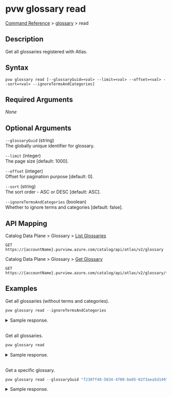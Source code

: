 # pvw glossary read
[Command Reference](../../../README.md#command-reference) > [glossary](./main.md) > read

## Description
Get all glossaries registered with Atlas.

## Syntax
```
pvw glossary read [--glossaryGuid=<val> --limit=<val> --offset=<val> --sort=<val> --ignoreTermsAndCategories]
```

## Required Arguments
*None*

## Optional Arguments
`--glossaryGuid` (string)  
The globally unique identifier for glossary.

`--limit` (integer)  
The page size [default: 1000].

`--offset` (integer)  
Offset for pagination purpose [default: 0].

`--sort` (string)  
The sort order - ASC or DESC [default: ASC].

`--ignoreTermsAndCategories` (boolean)  
Whether to ignore terms and categories [default: false].

## API Mapping
Catalog Data Plane > Glossary > [List Glossaries](https://docs.microsoft.com/en-us/rest/api/purview/catalogdataplane/glossary/list-glossaries)
```
GET https://{accountName}.purview.azure.com/catalog/api/atlas/v2/glossary
```

Catalog Data Plane > Glossary > [Get Glossary](https://docs.microsoft.com/en-us/rest/api/purview/catalogdataplane/glossary/get-glossary)
```
GET https://{accountName}.purview.azure.com/catalog/api/atlas/v2/glossary/{glossaryGuid}
```

## Examples
Get all glossaries (without terms and categories).
```powershell
pvw glossary read --ignoreTermsAndCategories
```

<details><summary>Sample response.</summary>
<p>

```json
[
    {
        "guid": "f2307f48-5834-4709-be85-02f3aea5d149",
        "lastModifiedTS": "1",
        "name": "Glossary",
        "qualifiedName": "Glossary"
    }
]
```
</p>
</details><br />

Get all glossaries.
```powershell
pvw glossary read
```

<details><summary>Sample response.</summary>
<p>

```json
[
    {
        "guid": "f2307f48-5834-4709-be85-02f3aea5d149",
        "lastModifiedTS": "1",
        "name": "Glossary",
        "qualifiedName": "Glossary",
        "terms": [
            {
                "displayText": "Workplace Analytics_Insularity",
                "relationGuid": "77849f80-ceba-4ca0-bf89-f7410833adeb",
                "termGuid": "982f2110-f53d-4c62-96aa-ab8f1754f1b8"
            },
            {
                "displayText": "Workplace Analytics_Collaborator group",
                "relationGuid": "b13bd0f2-5729-4999-a31c-08c71c59312e",
                "termGuid": "7770ef0f-74e0-43a1-bb6a-8eab9d5dce13"
            },
            {
                "displayText": "Workplace Analytics_Adjusted meeting hours",
                "relationGuid": "5a1caddc-5401-4b9f-96b1-6f87b9e8583e",
                "termGuid": "21b5e0b7-1b24-4804-ac73-089004d46e95"
            }
        ]
    }
]
```
</p>
</details><br />

Get a specific glossary.
```powershell
pvw glossary read --glossaryGuid "f2307f48-5834-4709-be85-02f3aea5d149"
```

<details><summary>Sample response.</summary>
<p>

```json
{
    "guid": "f2307f48-5834-4709-be85-02f3aea5d149",
    "lastModifiedTS": "1",
    "name": "Glossary",
    "qualifiedName": "Glossary",
    "terms": [
        {
            "displayText": "Workplace Analytics_Insularity",
            "relationGuid": "77849f80-ceba-4ca0-bf89-f7410833adeb",
            "termGuid": "982f2110-f53d-4c62-96aa-ab8f1754f1b8"
        },
        {
            "displayText": "Workplace Analytics_Collaborator group",
            "relationGuid": "b13bd0f2-5729-4999-a31c-08c71c59312e",
            "termGuid": "7770ef0f-74e0-43a1-bb6a-8eab9d5dce13"
        },
        {
            "displayText": "Workplace Analytics_Adjusted meeting hours",
            "relationGuid": "5a1caddc-5401-4b9f-96b1-6f87b9e8583e",
            "termGuid": "21b5e0b7-1b24-4804-ac73-089004d46e95"
        }
    ]
}
```
</p>
</details>
